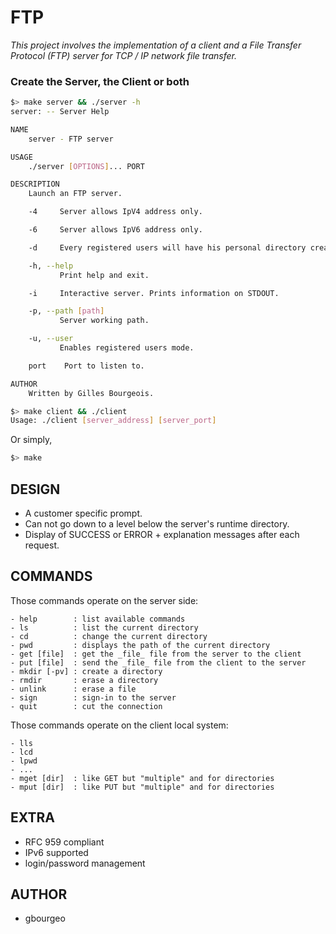 # FTP
*This project involves the implementation of a client and a File Transfer Protocol (FTP) server for TCP / IP network file transfer.*


### Create the Server, the Client or both
```sh
$> make server && ./server -h
server: -- Server Help

NAME
	server - FTP server

USAGE
	./server [OPTIONS]... PORT

DESCRIPTION
	Launch an FTP server.

	-4	   Server allows IpV4 address only.

	-6	   Server allows IpV6 address only.

	-d	   Every registered users will have his personal directory created. Works only with -u.

	-h, --help
		   Print help and exit.

	-i	   Interactive server. Prints information on STDOUT.

	-p, --path [path]
		   Server working path.

	-u, --user
		   Enables registered users mode.

	port	Port to listen to.

AUTHOR
	Written by Gilles Bourgeois.
```
```sh
$> make client && ./client
Usage: ./client [server_address] [server_port]

```
 Or simply,
```sh
$> make
```

## DESIGN
- A customer specific prompt.
- Can not go down to a level below the server's runtime directory.
- Display of SUCCESS or ERROR + explanation messages after each request.

## COMMANDS
Those commands operate on the server side:
```
- help        : list available commands
- ls          : list the current directory
- cd          : change the current directory
- pwd         : displays the path of the current directory
- get [file]  : get the _file_ file from the server to the client
- put [file]  : send the _file_ file from the client to the server
- mkdir [-pv] : create a directory
- rmdir       : erase a directory
- unlink      : erase a file
- sign        : sign-in to the server
- quit        : cut the connection
```

Those commands operate on the client local system:
```
- lls
- lcd
- lpwd
- ...
- mget [dir]  : like GET but "multiple" and for directories
- mput [dir]  : like PUT but "multiple" and for directories
```

## EXTRA
- RFC 959 compliant
- IPv6 supported
- login/password management

## AUTHOR
- gbourgeo

